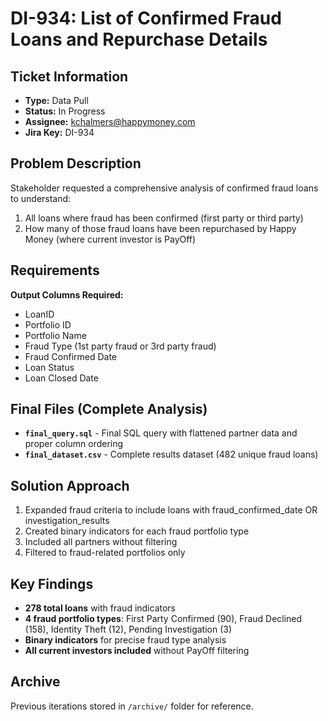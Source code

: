 # DI-934: List of Confirmed Fraud Loans and Repurchase Details

## Ticket Information
- **Type:** Data Pull
- **Status:** In Progress
- **Assignee:** kchalmers@happymoney.com
- **Jira Key:** DI-934

## Problem Description
Stakeholder requested a comprehensive analysis of confirmed fraud loans to understand:
1. All loans where fraud has been confirmed (first party or third party)
2. How many of those fraud loans have been repurchased by Happy Money (where current investor is PayOff)

## Requirements
**Output Columns Required:**
- LoanID
- Portfolio ID
- Portfolio Name
- Fraud Type (1st party fraud or 3rd party fraud)
- Fraud Confirmed Date
- Loan Status
- Loan Closed Date

## Final Files (Complete Analysis)
- **`final_query.sql`** - Final SQL query with flattened partner data and proper column ordering
- **`final_dataset.csv`** - Complete results dataset (482 unique fraud loans)

## Solution Approach
1. Expanded fraud criteria to include loans with fraud_confirmed_date OR investigation_results
2. Created binary indicators for each fraud portfolio type
3. Included all partners without filtering
4. Filtered to fraud-related portfolios only

## Key Findings
- **278 total loans** with fraud indicators
- **4 fraud portfolio types**: First Party Confirmed (90), Fraud Declined (158), Identity Theft (12), Pending Investigation (3)
- **Binary indicators** for precise fraud type analysis
- **All current investors included** without PayOff filtering

## Archive
Previous iterations stored in `/archive/` folder for reference.